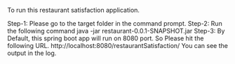 To run this restaurant satisfaction application.

Step-1: Please go to the target folder in the command prompt.
Step-2: Run the following command
		java -jar restaurant-0.0.1-SNAPSHOT.jar
Step-3: By Default, this spring boot app will run on 8080 port. So Please hit the following URL.
http://localhost:8080/restaurantSatisfaction/
You can see the output in the log.
